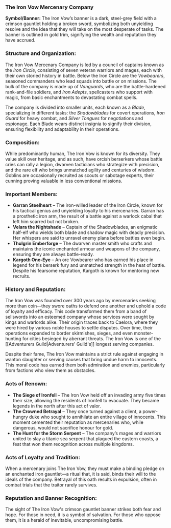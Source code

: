### The Iron Vow Mercenary Company

**Symbol/Banner:** The Iron Vow’s banner is a dark, steel-grey field with a crimson gauntlet holding a broken sword, symbolizing both unyielding resolve and the idea that they will take on the most desperate of tasks. The banner is outlined in gold trim, signifying the wealth and reputation they have accrued.

### **Structure and Organization:**
The Iron Vow Mercenary Company is led by a council of captains known as the *Iron Circle*, consisting of seven veteran warriors and mages, each with their own storied history in battle. Below the Iron Circle are the *Vowbearers*, seasoned commanders who lead squads into battle or on missions. The bulk of the company is made up of *Vanguards*, who are the battle-hardened rank-and-file soldiers, and *Iron Adepts*, spellcasters who support with magic, from basic enchantments to devastating combat spells.

The company is divided into smaller units, each known as a *Blade*, specializing in different tasks: the *Shadowblades* for covert operations, *Iron Guard* for heavy combat, and *Silver Tongues* for negotiations and espionage. Each Blade wears distinct insignia to signify their division, ensuring flexibility and adaptability in their operations.

### **Composition:**
While predominantly human, The Iron Vow is known for its diversity. They value skill over heritage, and as such, have orcish berserkers whose battle cries can rally a legion, dwarven tacticians who strategize with precision, and the rare elf who brings unmatched agility and centuries of wisdom. Goblins are occasionally recruited as scouts or sabotage experts, their cunning proving valuable in less conventional missions.

### **Important Members:**
- **Garran Steelheart** – The iron-willed leader of the Iron Circle, known for his tactical genius and unyielding loyalty to his mercenaries. Garran has a prosthetic iron arm, the result of a battle against a warlock cabal that left him scarred but not broken.
- **Velara the Nightshade** – Captain of the Shadowblades, an enigmatic half-elf who wields both blade and shadow magic with deadly precision. Her whispers are said to unravel enemy plans before battles even begin.
- **Thulgrin Emberforge** – The dwarven master smith who crafts and maintains the iconic enchanted armour and weapons of the company, ensuring they are always battle-ready.
- **Kargoth One-Eye** – An orc Vowbearer who has earned his place in legend for his berserk fury and unmatched strength in the heat of battle. Despite his fearsome reputation, Kargoth is known for mentoring new recruits.

### **History and Reputation:**
The Iron Vow was founded over 300 years ago by mercenaries seeking more than coin—they swore oaths to defend one another and uphold a code of loyalty and efficacy. This code transformed them from a band of sellswords into an esteemed company whose services were sought by kings and warlords alike. Their origin traces back to Caelora, where they were hired by various noble houses to settle disputes. Over time, their operations expanded to border skirmishes, sieges, and even monster-hunting for cities besieged by aberrant threats. The Iron Vow is one of the [[Adventurers Guild|Adventurers' Guild's]] longest serving companies.

Despite their fame, The Iron Vow maintains a strict rule against engaging in wanton slaughter or serving causes that bring undue harm to innocents. This moral code has earned them both admiration and enemies, particularly from factions who view them as obstacles.

### **Acts of Renown:**
- **The Siege of Ironfell** – The Iron Vow held off an invading army five times their size, allowing the residents of Ironfell to evacuate. They became legends in the north after this act of valor.
- **The Crowned Betrayal** – They once turned against a client, a power-hungry duke who sought to annihilate an entire village of innocents. This moment cemented their reputation as mercenaries who, while dangerous, would not sacrifice honour for gold.
- **The Hunt for the Storm Serpent** – The company’s mages and warriors united to slay a titanic sea serpent that plagued the eastern coasts, a feat that won them recognition across multiple kingdoms.

### **Acts of Loyalty and Tradition:**
When a mercenary joins The Iron Vow, they must make a binding pledge on an enchanted iron gauntlet—a ritual that, it is said, binds their will to the ideals of the company. Betrayal of this oath results in expulsion, often in combat trials that the traitor rarely survives.

### **Reputation and Banner Recognition:**
The sight of The Iron Vow's crimson gauntlet banner strikes both fear and hope. For those in need, it is a symbol of salvation. For those who oppose them, it is a herald of inevitable, uncompromising battle.
